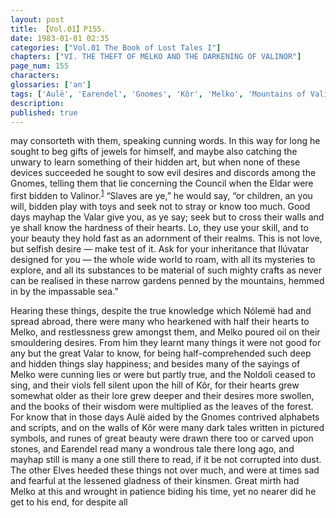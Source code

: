 ```yaml
---
layout: post
title: 【Vol.01】P155.
date: 1983-01-01 02:35
categories: ["Vol.01 The Book of Lost Tales I"]
chapters: ["VI. THE THEFT OF MELKO AND THE DARKENING OF VALINOR"]
page_num: 155
characters: 
glossaries: ['an']
tags: ['Aulë', 'Earendel', 'Gnomes', 'Kôr', 'Melko', 'Mountains of Valinor', 'Noldoli']
description: 
published: true
---
```


<p style="text-indent: 0;">
may consorteth with them, speaking cunning words. In this way for long he sought to beg gifts of jewels for himself, and maybe also catching the unwary to learn something of their hidden art, but when none of these devices succeeded he sought to sow evil desires and discords among the Gnomes, telling them that lie concerning the Council when the Eldar were first bidden to Valinor.<SUP><a href="{{site.baseurl}}/vol01-p171">1</a></SUP> “Slaves are ye,” he would say, “or children, an you will, bidden play with toys and seek not to stray or know too much. Good days mayhap the Valar give you, as ye say; seek but to cross their walls and ye shall know the hardness of their hearts. Lo, they use your skill, and to your beauty they hold fast as an adornment of their realms. This is not love, but selfish desire — make test of it. Ask for your inheritance that Ilúvatar designed for you — the whole wide world to roam, with all its mysteries to explore, and all its substances to be material of such mighty crafts as never can be realised in these narrow gardens penned by the mountains, hemmed in by the impassable sea.”
</p>

Hearing these things, despite the true knowledge which Nólemë had and spread abroad, there were many who hearkened with half their hearts to Melko, and restlessness grew amongst them, and Melko poured oil on their smouldering desires. From him they learnt many things it were not good for any but the great Valar to know, for being half-comprehended such deep and hidden things slay happiness; and besides many of the sayings of Melko were cunning lies or were but partly true, and the Noldoli ceased to sing, and their viols fell silent upon the hill of Kôr, for their hearts grew somewhat older as their lore grew deeper and their desires more swollen, and the books of their wisdom were multiplied as the leaves of the forest. For know that in those days Aulë aided by the Gnomes contrived alphabets and scripts, and on the walls of Kôr were many dark tales written in pictured symbols, and runes of great beauty were drawn there too or carved upon stones, and Earendel read many a wondrous tale there long ago, and mayhap still is many a one still there to read, if it be not corrupted into dust. The other Elves heeded these things not over much, and were at times sad and fearful at the lessened gladness of their kinsmen. Great mirth had Melko at this and wrought in patience biding his time, yet no nearer did he get to his end, for despite all

